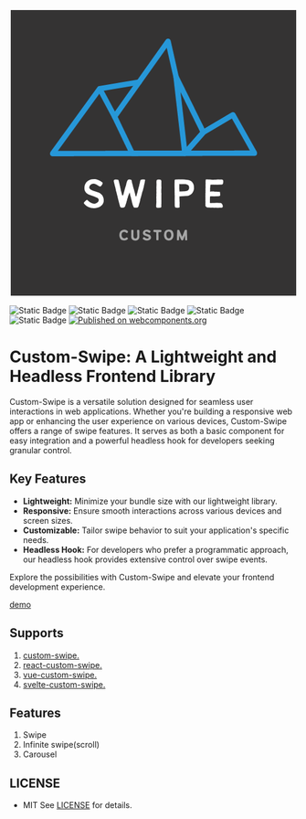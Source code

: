 <p align="center"><img src="./swipe.png"title="custom_swipe_logo" alt="swipe_logo" />
</p>
<p algin="center">

![Static Badge](https://img.shields.io/badge/React-gray?logo=react) ![Static Badge](https://img.shields.io/badge/Vue-gray?logo=vue.js) ![Static Badge](https://img.shields.io/badge/TypeScript-gray?logo=typescript) ![Static Badge](https://img.shields.io/badge/JavaScript-gray?logo=javascript) ![Static Badge](https://img.shields.io/badge/svelte-gray?logo=svelte) 
[![Published on webcomponents.org](https://img.shields.io/badge/webcomponents.org-published-blue.svg)](https://www.webcomponents.org/element/custom-swipe)


</p>

# Custom-Swipe: A Lightweight and Headless Frontend Library

Custom-Swipe is a versatile solution designed for seamless user interactions in web applications. Whether you're building a responsive web app or enhancing the user experience on various devices, Custom-Swipe offers a range of swipe features. It serves as both a basic component for easy integration and a powerful headless hook for developers seeking granular control.

## Key Features

- **Lightweight:** Minimize your bundle size with our lightweight library.
- **Responsive:** Ensure smooth interactions across various devices and screen sizes.
- **Customizable:** Tailor swipe behavior to suit your application's specific needs.
- **Headless Hook:** For developers who prefer a programmatic approach, our headless hook provides extensive control over swipe events.

Explore the possibilities with Custom-Swipe and elevate your frontend development experience.

[demo](https://yoonjonglyu.github.io/custom-swipe/)

## Supports

1. [custom-swipe.](https://github.com/yoonjonglyu/custom-swipe/tree/main/packages/custom-swipe)
2. [react-custom-swipe.](https://github.com/yoonjonglyu/custom-swipe/tree/main/packages/react-custom-swipe)
3. [vue-custom-swipe.](https://github.com/yoonjonglyu/custom-swipe/tree/main/packages/vue-custom-swipe)
4. [svelte-custom-swipe.](https://github.com/yoonjonglyu/custom-swipe/tree/main/packages/svelte-custom-swipe)


## Features

1. Swipe
2. Infinite swipe(scroll)
3. Carousel

## LICENSE

- MIT
  See [LICENSE](LICENSE) for details.
